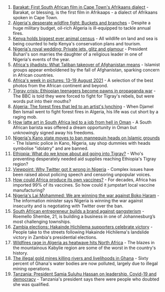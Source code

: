 1. [Barakat: First South African film in Cape Town's Afrikaans dialect](https://www.bbc.co.uk/news/world-africa-58189393) - Barakat, or blessing, is the first film in Afrikaaps - a dialect of Afrikaans spoken in Cape Town.
2. [Algeria's desperate wildfire fight: Buckets and branches](https://www.bbc.co.uk/news/world-africa-58269789) - Despite a huge military budget, oil-rich Algeria is ill-equipped to tackle annual fires.
3. [Kenya holds biggest ever animal census](https://www.bbc.co.uk/news/world-africa-58281212) - All wildlife on land and sea is being counted to help Kenya's conservation plans and tourism.
4. [Nigeria's royal wedding: Private jets, glitz and glamour](https://www.bbc.co.uk/news/world-africa-58291132) - President Buhari's son marries the daughter of a religious leader in one of Nigeria's events of the year.
5. [Africa's jihadists: What Taliban takeover of Afghanistan means](https://www.bbc.co.uk/news/world-africa-58279439) - Islamist groups appear emboldened by the fall of Afghanistan, sparking concern in African countries.
6. [Africa's week in pictures: 13-19 August 2021](https://www.bbc.co.uk/news/world-africa-58267380) - A selection of the best photos from the African continent and beyond.
7. [Tigray crisis: Ethiopian teenagers become pawns in propaganda war](https://www.bbc.co.uk/news/world-africa-58189395) - The BBC is told they were forced to fight for Tigray's rebels, but were words put into their mouths?
8. [Algeria: The forest fires that led to an artist's lynching](https://www.bbc.co.uk/news/world-africa-58260855) - When Djamel Ben Ismail went to fight forest fires in Algeria, his life was cut short by a raging mob.
9. [How latte art in South Africa led to a job from hell in Oman](https://www.bbc.co.uk/news/world-africa-57990393) - A South African barista was offered a dream opportunity in Oman but unknowingly signed away his freedoms.
10. [Nigeria's Kano state moves to ban mannequin heads on Islamic grounds](https://www.bbc.co.uk/news/world-africa-58175709) - The Islamic police in Kano, Nigeria, say shop dummies with heads symbolise "idolatry" and are banned.
11. [Ethiopia: What do we know about aid going into Tigray?](https://www.bbc.co.uk/news/58189049) - Who's preventing desperately needed aid supplies reaching Ethiopia's Tigray region?
12. [Viewpoint: Why Twitter got it wrong in Nigeria](https://www.bbc.co.uk/news/world-africa-58175708) - Complex issues have been raised about policing speech and censoring unpopular voices.
13. [How could Africa produce its own vaccines?](https://www.bbc.co.uk/news/world-africa-58270986) - For decades, Africa has imported 99% of its vaccines. So how could it jumpstart local vaccine manufacturing?
14. [Nigeria's Lai Mohammed: We are winning the war against Boko Haram](https://www.bbc.co.uk/news/world-africa-58270983) - The information minister says Nigeria is winning the war against insecurity and is negotiating with Twitter over the ban.
15. [South African entrepreneur builds a brand against gangsterism](https://www.bbc.co.uk/news/world-africa-58267814) - Roemello Shembe, 21, is building a business in one of Johannesburg’s most challenging townships.
16. [Zambia elections: Hakainde Hichilema supporters celebrate victory](https://www.bbc.co.uk/news/world-africa-58236586) - People take to the streets following Hakainde Hichilema's landslide victory in Zambia's presidential elections.
17. [Wildfires rage in Algeria as heatwave hits North Africa](https://www.bbc.co.uk/news/world-africa-58184912) - The blazes in the mountainous Kabylie region are some of the worst in the country's history.
18. [The illegal gold mines killing rivers and livelihoods in Ghana](https://www.bbc.co.uk/news/world-africa-58119653) - Sixty percent of Ghana's water bodies are now polluted, largely due to illegal mining operations.
19. [Tanzania: President Samia Suluhu Hassan on leadership, Covid-19 and democracy](https://www.bbc.co.uk/news/world-africa-58157115) - Tanzania's president says there were people who doubted she was qualified.
